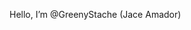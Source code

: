 Hello, I’m @GreenyStache (Jace Amador)


<!---
GreenyStache/GreenyStache is a ✨ special ✨ repository because its `README.md` (this file) appears on your GitHub profile.
You can click the Preview link to take a look at your changes.
--->
